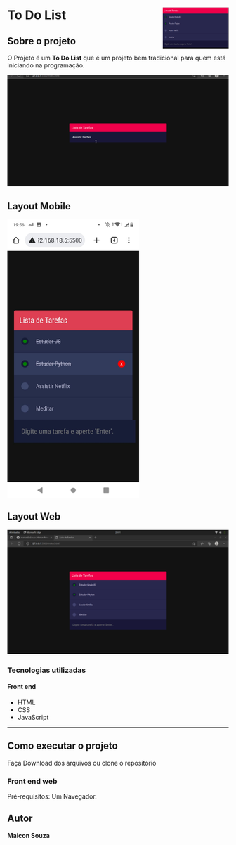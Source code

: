 <h1>
	To Do List
	<img 
		align="right"
		width="150"
        src="https://raw.githubusercontent.com/maiconDeSouza/assets/master/lista-de-tarefas/logo.png" 
	/>
</h1>

<h2>Sobre o projeto</h2>

<p>
    O Projeto é um <strong>To Do List</strong> que é um projeto bem tradicional para quem está iniciando na programação.
</p>

<img 
    src="https://raw.githubusercontent.com/maiconDeSouza/assets/master/lista-de-tarefas/crud.gif"
/>

<h2>Layout Mobile</h2>
<img
    align="center"
    width="300"
    src="https://raw.githubusercontent.com/maiconDeSouza/assets/master/lista-de-tarefas/versao-mobile.jpeg"
/>

<h2>Layout Web</h2>
<img 
    src="https://raw.githubusercontent.com/maiconDeSouza/assets/master/lista-de-tarefas/versao-web.png"
/>

<h3>Tecnologias utilizadas</h3>

<h4>Front end</h4>
<ul>
	<li>HTML</li>
	<li>CSS</li>
	<li>JavaScript</li>
</ul>
<hr>
<h2>Como executar o projeto</h2>
<p>
    Faça Download dos arquivos ou clone o repositório
</p>
<h3>Front end web</h3>
<p>Pré-requisitos: Um Navegador.</p>



<h2>Autor</h2>
<strong>Maicon Souza</strong>